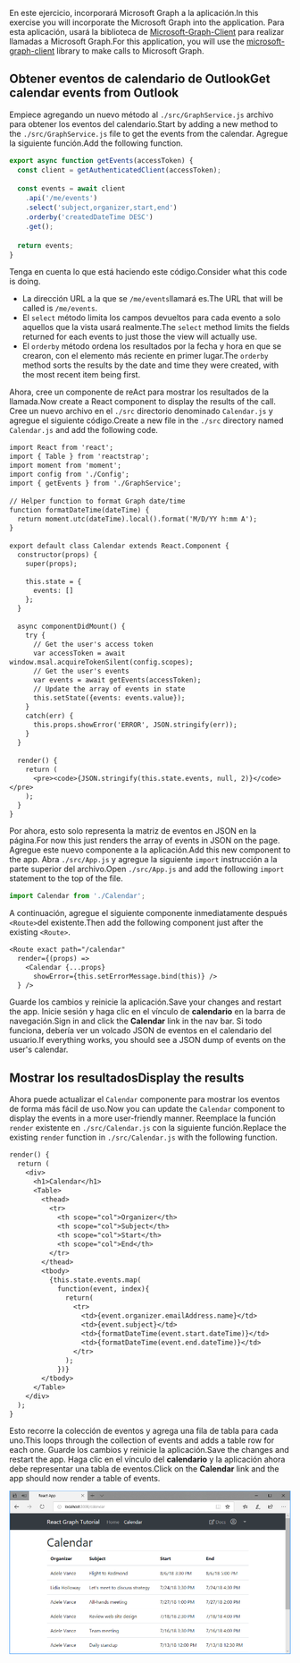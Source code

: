 <!-- markdownlint-disable MD002 MD041 -->

<span data-ttu-id="72e9e-101">En este ejercicio, incorporará Microsoft Graph a la aplicación.</span><span class="sxs-lookup"><span data-stu-id="72e9e-101">In this exercise you will incorporate the Microsoft Graph into the application.</span></span> <span data-ttu-id="72e9e-102">Para esta aplicación, usará la biblioteca de [Microsoft-Graph-Client](https://github.com/microsoftgraph/msgraph-sdk-javascript) para realizar llamadas a Microsoft Graph.</span><span class="sxs-lookup"><span data-stu-id="72e9e-102">For this application, you will use the [microsoft-graph-client](https://github.com/microsoftgraph/msgraph-sdk-javascript) library to make calls to Microsoft Graph.</span></span>

## <a name="get-calendar-events-from-outlook"></a><span data-ttu-id="72e9e-103">Obtener eventos de calendario de Outlook</span><span class="sxs-lookup"><span data-stu-id="72e9e-103">Get calendar events from Outlook</span></span>

<span data-ttu-id="72e9e-104">Empiece agregando un nuevo método al `./src/GraphService.js` archivo para obtener los eventos del calendario.</span><span class="sxs-lookup"><span data-stu-id="72e9e-104">Start by adding a new method to the `./src/GraphService.js` file to get the events from the calendar.</span></span> <span data-ttu-id="72e9e-105">Agregue la siguiente función.</span><span class="sxs-lookup"><span data-stu-id="72e9e-105">Add the following function.</span></span>

```js
export async function getEvents(accessToken) {
  const client = getAuthenticatedClient(accessToken);

  const events = await client
    .api('/me/events')
    .select('subject,organizer,start,end')
    .orderby('createdDateTime DESC')
    .get();

  return events;
}
```

<span data-ttu-id="72e9e-106">Tenga en cuenta lo que está haciendo este código.</span><span class="sxs-lookup"><span data-stu-id="72e9e-106">Consider what this code is doing.</span></span>

- <span data-ttu-id="72e9e-107">La dirección URL a la que se `/me/events`llamará es.</span><span class="sxs-lookup"><span data-stu-id="72e9e-107">The URL that will be called is `/me/events`.</span></span>
- <span data-ttu-id="72e9e-108">El `select` método limita los campos devueltos para cada evento a solo aquellos que la vista usará realmente.</span><span class="sxs-lookup"><span data-stu-id="72e9e-108">The `select` method limits the fields returned for each events to just those the view will actually use.</span></span>
- <span data-ttu-id="72e9e-109">El `orderby` método ordena los resultados por la fecha y hora en que se crearon, con el elemento más reciente en primer lugar.</span><span class="sxs-lookup"><span data-stu-id="72e9e-109">The `orderby` method sorts the results by the date and time they were created, with the most recent item being first.</span></span>

<span data-ttu-id="72e9e-110">Ahora, cree un componente de reAct para mostrar los resultados de la llamada.</span><span class="sxs-lookup"><span data-stu-id="72e9e-110">Now create a React component to display the results of the call.</span></span> <span data-ttu-id="72e9e-111">Cree un nuevo archivo en el `./src` directorio denominado `Calendar.js` y agregue el siguiente código.</span><span class="sxs-lookup"><span data-stu-id="72e9e-111">Create a new file in the `./src` directory named `Calendar.js` and add the following code.</span></span>

```JSX
import React from 'react';
import { Table } from 'reactstrap';
import moment from 'moment';
import config from './Config';
import { getEvents } from './GraphService';

// Helper function to format Graph date/time
function formatDateTime(dateTime) {
  return moment.utc(dateTime).local().format('M/D/YY h:mm A');
}

export default class Calendar extends React.Component {
  constructor(props) {
    super(props);

    this.state = {
      events: []
    };
  }

  async componentDidMount() {
    try {
      // Get the user's access token
      var accessToken = await window.msal.acquireTokenSilent(config.scopes);
      // Get the user's events
      var events = await getEvents(accessToken);
      // Update the array of events in state
      this.setState({events: events.value});
    }
    catch(err) {
      this.props.showError('ERROR', JSON.stringify(err));
    }
  }

  render() {
    return (
      <pre><code>{JSON.stringify(this.state.events, null, 2)}</code></pre>
    );
  }
}
```

<span data-ttu-id="72e9e-112">Por ahora, esto solo representa la matriz de eventos en JSON en la página.</span><span class="sxs-lookup"><span data-stu-id="72e9e-112">For now this just renders the array of events in JSON on the page.</span></span> <span data-ttu-id="72e9e-113">Agregue este nuevo componente a la aplicación.</span><span class="sxs-lookup"><span data-stu-id="72e9e-113">Add this new component to the app.</span></span> <span data-ttu-id="72e9e-114">Abra `./src/App.js` y agregue la siguiente `import` instrucción a la parte superior del archivo.</span><span class="sxs-lookup"><span data-stu-id="72e9e-114">Open `./src/App.js` and add the following `import` statement to the top of the file.</span></span>

```js
import Calendar from './Calendar';
```

<span data-ttu-id="72e9e-115">A continuación, agregue el siguiente componente inmediatamente después `<Route>`del existente.</span><span class="sxs-lookup"><span data-stu-id="72e9e-115">Then add the following component just after the existing `<Route>`.</span></span>

```JSX
<Route exact path="/calendar"
  render={(props) =>
    <Calendar {...props}
      showError={this.setErrorMessage.bind(this)} />
  } />
```

<span data-ttu-id="72e9e-116">Guarde los cambios y reinicie la aplicación.</span><span class="sxs-lookup"><span data-stu-id="72e9e-116">Save your changes and restart the app.</span></span> <span data-ttu-id="72e9e-117">Inicie sesión y haga clic en el vínculo de **calendario** en la barra de navegación.</span><span class="sxs-lookup"><span data-stu-id="72e9e-117">Sign in and click the **Calendar** link in the nav bar.</span></span> <span data-ttu-id="72e9e-118">Si todo funciona, debería ver un volcado JSON de eventos en el calendario del usuario.</span><span class="sxs-lookup"><span data-stu-id="72e9e-118">If everything works, you should see a JSON dump of events on the user's calendar.</span></span>

## <a name="display-the-results"></a><span data-ttu-id="72e9e-119">Mostrar los resultados</span><span class="sxs-lookup"><span data-stu-id="72e9e-119">Display the results</span></span>

<span data-ttu-id="72e9e-120">Ahora puede actualizar el `Calendar` componente para mostrar los eventos de forma más fácil de uso.</span><span class="sxs-lookup"><span data-stu-id="72e9e-120">Now you can update the `Calendar` component to display the events in a more user-friendly manner.</span></span> <span data-ttu-id="72e9e-121">Reemplace la función `render` existente en `./src/Calendar.js` con la siguiente función.</span><span class="sxs-lookup"><span data-stu-id="72e9e-121">Replace the existing `render` function in `./src/Calendar.js` with the following function.</span></span>

```JSX
render() {
  return (
    <div>
      <h1>Calendar</h1>
      <Table>
        <thead>
          <tr>
            <th scope="col">Organizer</th>
            <th scope="col">Subject</th>
            <th scope="col">Start</th>
            <th scope="col">End</th>
          </tr>
        </thead>
        <tbody>
          {this.state.events.map(
            function(event, index){
              return(
                <tr>
                  <td>{event.organizer.emailAddress.name}</td>
                  <td>{event.subject}</td>
                  <td>{formatDateTime(event.start.dateTime)}</td>
                  <td>{formatDateTime(event.end.dateTime)}</td>
                </tr>
              );
            })}
        </tbody>
      </Table>
    </div>
  );
}
```

<span data-ttu-id="72e9e-122">Esto recorre la colección de eventos y agrega una fila de tabla para cada uno.</span><span class="sxs-lookup"><span data-stu-id="72e9e-122">This loops through the collection of events and adds a table row for each one.</span></span> <span data-ttu-id="72e9e-123">Guarde los cambios y reinicie la aplicación.</span><span class="sxs-lookup"><span data-stu-id="72e9e-123">Save the changes and restart the app.</span></span> <span data-ttu-id="72e9e-124">Haga clic en el vínculo del **calendario** y la aplicación ahora debe representar una tabla de eventos.</span><span class="sxs-lookup"><span data-stu-id="72e9e-124">Click on the **Calendar** link and the app should now render a table of events.</span></span>

![Captura de pantalla de la tabla de eventos](./images/add-msgraph-01.png)